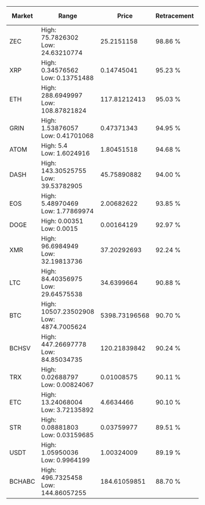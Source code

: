 | Market | Range | Price| Retracement | Doubles to 50% |
| --- | --- | --- | --- | --- |
| ZEC | High: 75.7826302<br />Low: 24.63210774 | 25.2151158 | 98.86 % | 1.99 |
| XRP | High: 0.34576562<br />Low: 0.13751488 | 0.14745041 | 95.23 % | 1.64 |
| ETH | High: 288.6949997<br />Low: 108.87821824 | 117.81212413 | 95.03 % | 1.69 |
| GRIN | High: 1.53876057<br />Low: 0.41701068 | 0.47371343 | 94.95 % | 2.06 |
| ATOM | High: 5.4<br />Low: 1.6024916 | 1.80451518 | 94.68 % | 1.94 |
| DASH | High: 143.30525755<br />Low: 39.53782905 | 45.75890882 | 94.00 % | 2.00 |
| EOS | High: 5.48970469<br />Low: 1.77869974 | 2.00682622 | 93.85 % | 1.81 |
| DOGE | High: 0.00351<br />Low: 0.0015 | 0.00164129 | 92.97 % | 1.53 |
| XMR | High: 96.6984949<br />Low: 32.19813736 | 37.20292693 | 92.24 % | 1.73 |
| LTC | High: 84.40356975<br />Low: 29.64575538 | 34.6399664 | 90.88 % | 1.65 |
| BTC | High: 10507.23502908<br />Low: 4874.7005624 | 5398.73196568 | 90.70 % | 1.42 |
| BCHSV | High: 447.26697778<br />Low: 84.85034735 | 120.21839842 | 90.24 % | 2.21 |
| TRX | High: 0.02688797<br />Low: 0.00824067 | 0.01008575 | 90.11 % | 1.74 |
| ETC | High: 13.24068004<br />Low: 3.72135892 | 4.6634466 | 90.10 % | 1.82 |
| STR | High: 0.08881803<br />Low: 0.03159685 | 0.03759977 | 89.51 % | 1.60 |
| USDT | High: 1.05950036<br />Low: 0.9964199 | 1.00324009 | 89.19 % | 1.02 |
| BCHABC | High: 496.7325458<br />Low: 144.86057255 | 184.61059851 | 88.70 % | 1.74 |
